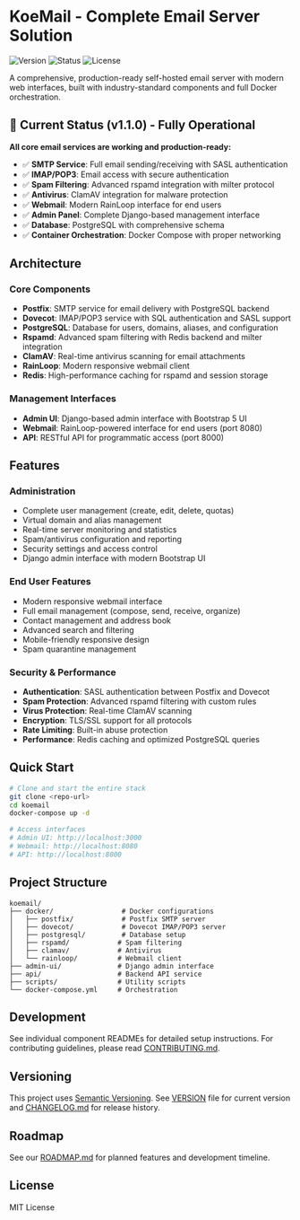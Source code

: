# KoeMail - Complete Email Server Solution

![Version](https://img.shields.io/badge/version-1.1.0-blue.svg)
![Status](https://img.shields.io/badge/status-stable-green.svg)
![License](https://img.shields.io/badge/license-MIT-green.svg)

A comprehensive, production-ready self-hosted email server with modern web interfaces, built with industry-standard components and full Docker orchestration.

## 🚀 Current Status (v1.1.0) - Fully Operational

**All core email services are working and production-ready:**

- ✅ **SMTP Service**: Full email sending/receiving with SASL authentication
- ✅ **IMAP/POP3**: Email access with secure authentication
- ✅ **Spam Filtering**: Advanced rspamd integration with milter protocol
- ✅ **Antivirus**: ClamAV integration for malware protection
- ✅ **Webmail**: Modern RainLoop interface for end users
- ✅ **Admin Panel**: Complete Django-based management interface
- ✅ **Database**: PostgreSQL with comprehensive schema
- ✅ **Container Orchestration**: Docker Compose with proper networking

## Architecture

### Core Components
- **Postfix**: SMTP service for email delivery with PostgreSQL backend
- **Dovecot**: IMAP/POP3 service with SQL authentication and SASL support
- **PostgreSQL**: Database for users, domains, aliases, and configuration
- **Rspamd**: Advanced spam filtering with Redis backend and milter integration
- **ClamAV**: Real-time antivirus scanning for email attachments
- **RainLoop**: Modern responsive webmail client
- **Redis**: High-performance caching for rspamd and session storage

### Management Interfaces
- **Admin UI**: Django-based admin interface with Bootstrap 5 UI
- **Webmail**: RainLoop-powered interface for end users (port 8080)
- **API**: RESTful API for programmatic access (port 8000)

## Features

### Administration
- Complete user management (create, edit, delete, quotas)
- Virtual domain and alias management
- Real-time server monitoring and statistics
- Spam/antivirus configuration and reporting
- Security settings and access control
- Django admin interface with modern Bootstrap UI

### End User Features
- Modern responsive webmail interface
- Full email management (compose, send, receive, organize)
- Contact management and address book
- Advanced search and filtering
- Mobile-friendly responsive design
- Spam quarantine management

### Security & Performance
- **Authentication**: SASL authentication between Postfix and Dovecot
- **Spam Protection**: Advanced rspamd filtering with custom rules
- **Virus Protection**: Real-time ClamAV scanning
- **Encryption**: TLS/SSL support for all protocols
- **Rate Limiting**: Built-in abuse protection
- **Performance**: Redis caching and optimized PostgreSQL queries

## Quick Start

```bash
# Clone and start the entire stack
git clone <repo-url>
cd koemail
docker-compose up -d

# Access interfaces
# Admin UI: http://localhost:3000
# Webmail: http://localhost:8080
# API: http://localhost:8000
```

## Project Structure

```
koemail/
├── docker/                 # Docker configurations
│   ├── postfix/            # Postfix SMTP server
│   ├── dovecot/            # Dovecot IMAP/POP3 server
│   ├── postgresql/         # Database setup
│   ├── rspamd/            # Spam filtering
│   ├── clamav/            # Antivirus
│   └── rainloop/          # Webmail client
├── admin-ui/              # Django admin interface
├── api/                   # Backend API service
├── scripts/               # Utility scripts
└── docker-compose.yml     # Orchestration
```

## Development

See individual component READMEs for detailed setup instructions. For contributing guidelines, please read [CONTRIBUTING.md](CONTRIBUTING.md).

## Versioning

This project uses [Semantic Versioning](https://semver.org/). See [VERSION](VERSION) file for current version and [CHANGELOG.md](CHANGELOG.md) for release history.

## Roadmap

See our [ROADMAP.md](ROADMAP.md) for planned features and development timeline.

## License

MIT License

